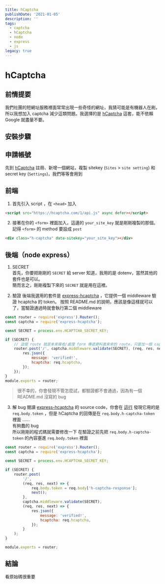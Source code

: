 ```yaml
---
title: hCaptcha
publishDate: '2021-01-05'
description: ''
tags:
  - captcha
  - hCaptcha
  - node
  - express
  - js
legacy: true
---
```


# hCaptcha

## 前情提要

我們社團的短網址服務裡面常常出現一些奇怪的網址，我猜可能是有機器人在刷，所以我想加入 captcha 減少這類問題。我選擇的是 [hCaptcha](https://hcaptcha.com/) 這套，能不依賴 Google 就盡量不要。

## 安裝步驟

## 申請帳號

先到 [hCaptcha](https://hcaptcha.com/) 註冊、新增一個網站，複製 sitekey (`Sites` > `site setting`) 和 secret key (`Settings`)，我們等等會用到

## 前端

1. 首先引入 script ，在 `<head>` 加入

```html
<script src="https://hcaptcha.com/1/api.js" async defer></script>
```

2. 接著在你的 `<form>` 裡面加入，這邊的 `your_site_key` 就是剛剛複製的那個。記得 `<form>` 的 method 要設成 `post`

```html
<div class="h-captcha" data-sitekey="your_site_key"></div>
```

## 後端（node express）

1. SECRET  
   首先，你要把剛剛的 `SECRET` 給 server 知道，我用的是 dotenv，當然其他的套件也是可以。  
   簡而言之，剛剛複製下來的 `SECRET` 就是用在這裡。

2. 驗證
   後端我選用的套件是 [express-hcaptcha](https://github.com/vastus/express-hcaptcha) ，它提供一個 middleware 驗證 hcaptcha 的 token。
   按照 README.md 的說明，應該是像這樣就可以了，當驗證通過時就會執行第二個 middleware

```js
const router = require('express').Router();
const captcha = require('express-hcaptcha');

const SECRET = process.env.HCAPTCHA_SECRET_KEY;

if (SECRET) {
	// 這個 route 就是本來接收/處理 form 傳遞資料進來來的 route，只是加一個 captcha.middleware.validate(SECRET)
	router.post('/', captcha.middleware.validate(SECRET), (req, res, next) => {
		res.json({
			message: 'verified!',
			hcaptcha: req.hcaptcha,
		});
	});
}
module.exports = router;
```

> 很不幸的，你會發現不管怎麼試，都驗證都不會通過，因為有一個 README.md 沒寫的 bug

3. 解 bug
   閱讀 [express-hcaptcha](https://github.com/vastus/express-hcaptcha) 的 source code，你會在 [這行](https://github.com/vastus/express-hcaptcha/blob/694265a005cbb15306c9d65623c6a365be79b8fc/index.js#L9) 發現它用的是 `req.body.token` ，但是 hCaptcha 的回傳是在 `req.body.h-captcha-token` 裡面 ......  
   有夠蠢的 bug  
   所以剛剛的程式碼就需要修改一下
   在驗證之前先把 `req.body.h-captcha-token` 的內容塞進 `req.body.token` 裡面

```js
const router = require('express').Router();
const captcha = require('express-hcaptcha');

const SECRET = process.env.HCAPTCHA_SECRET_KEY;

if (SECRET) {
	router.post(
		'/',
		(req, res, next) => {
			req.body.token = req.body['h-captcha-response'];
			next();
		},
		captcha.middleware.validate(SECRET),
		(req, res, next) => {
			res.json({
				message: 'verified!',
				hcaptcha: req.hcaptcha,
			});
		}
	);
}

module.exports = router;
```

## 結論

看原始碼很重要
